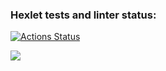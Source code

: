 ### Hexlet tests and linter status:
[![Actions Status](https://github.com/sraduhin/python-project-lvl1/workflows/hexlet-check/badge.svg)](https://github.com/sraduhin/python-project-lvl1/actions)

<a href="https://codeclimate.com/github/sraduhin/python-project-lvl1/maintainability"><img src="https://api.codeclimate.com/v1/badges/1232d5c5ae6cade3343d/maintainability" /></a>